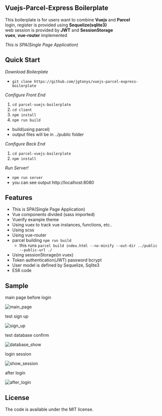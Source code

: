 ## Vuejs-Parcel-Express Boilerplate

This boilerplate is for users want to combine __Vuejs__ and __Parcel__<br>
login, register is provided using __Sequelize(sqlite3)__<br>
web session is provided by __JWT__ and __SessionStorage__<br>
__vuex__, __vue-router__ implemented<br>

_This is SPA(Single Page Application)_

## Quick Start

_Download Boilerplate_

* `git clone https://github.com/jgtonys/vuejs-parcel-express-boilerplate`

_Configure Front End_

1. `cd parcel-vuejs-boilerplate`
2. `cd client`
3. `npm install`
4. `npm run build`
  * build(using parcel)
  * output files will be in ../public folder

_Configure Back End_
1. `cd parcel-vuejs-boilerplate`
2. `npm install`

_Run Server!_

* `npm run server`
* you can see output http://localhost:8080


## Features
* This is SPA(Single Page Application)
* Vue components divided (sass imported)
* Vuerify example theme
* Using vuex to track vue instances, functions, etc..
* Using scss
* Using vue-router
* parcel building `npm run build`
  * this runs `parcel build index.html --no-minify --out-dir ../public --public-url ./`
* Using sessionStorage(in vuex)
* Token authentication(JWT) password bcrypt
* User model is defined by Sequelize, Sqlite3
* ES6 code

## Sample

main page before login

![main_page](blob/master/sample/main.png)

test sign up

![sign_up](blob/master/sample/register.png)

test database confirm

![database_show](blob/master/sample/database.png)

login session

![show_session](blob/master/sample/session.png)

after login

![after_login](blob/master/sample/afterlogin.png)


## License

The code is available under the MIT license.
